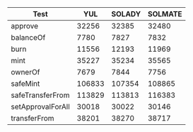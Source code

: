 | Test              | YUL    | SOLADY | SOLMATE |
| ----------------- | ------ | ------ | ------- |
| approve           | 32256  | 32385  | 32480   |
| balanceOf         | 7780   | 7827   | 7832    |
| burn              | 11556  | 12193  | 11969   |
| mint              | 35227  | 35234  | 35565   |
| ownerOf           | 7679   | 7844   | 7756    |
| safeMint          | 106833 | 107354 | 108865  |
| safeTransferFrom  | 113829 | 113813 | 116383  |
| setApprovalForAll | 30018  | 30022  | 30146   |
| transferFrom      | 38201  | 38270  | 38717   |
